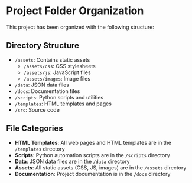 # Project Folder Organization

This project has been organized with the following structure:

## Directory Structure
- `/assets`: Contains static assets
  - `/assets/css`: CSS stylesheets
  - `/assets/js`: JavaScript files
  - `/assets/images`: Image files
- `/data`: JSON data files
- `/docs`: Documentation files
- `/scripts`: Python scripts and utilities
- `/templates`: HTML templates and pages
- `/src`: Source code

## File Categories
- **HTML Templates**: All web pages and HTML templates are in the `/templates` directory
- **Scripts**: Python automation scripts are in the `/scripts` directory
- **Data**: JSON data files are in the `/data` directory
- **Assets**: All static assets (CSS, JS, images) are in the `/assets` directory
- **Documentation**: Project documentation is in the `/docs` directory 